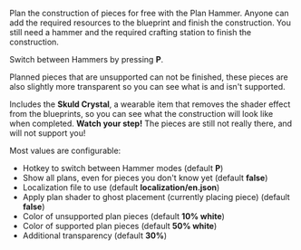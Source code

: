 Plan the construction of pieces for free with the Plan Hammer. Anyone can add the required resources to the blueprint and finish the construction.
You still need a hammer and the required crafting station to finish the construction.

Switch between Hammers by pressing **P**.

Planned pieces that are unsupported can not be finished, these pieces are also slightly more transparent so you can see what is and isn't supported.

Includes the **Skuld Crystal**, a wearable item that removes the shader effect from the blueprints, so you can see what the construction will look like when completed.
**Watch your step!** The pieces are still not really there, and will not support you!

Most values are configurable:
 
- Hotkey to switch between Hammer modes (default **P**)
- Show all plans, even for pieces you don't know yet (default **false**)
- Localization file to use (default **localization/en.json**)
- Apply plan shader to ghost placement (currently placing piece) (default **false**)
- Color of unsupported plan pieces (default **10% white**)
- Color of supported plan pieces (default **50% white**)
- Additional transparency (default **30%**)


